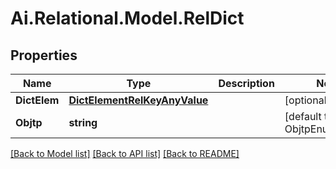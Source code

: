 
# Ai.Relational.Model.RelDict

## Properties

Name | Type | Description | Notes
------------ | ------------- | ------------- | -------------
**DictElem** | [**DictElementRelKeyAnyValue**](DictElementRelKeyAnyValue.md) |  | [optional] 
**Objtp** | **string** |  | [default to ObjtpEnum.RelDict]

[[Back to Model list]](../README.md#documentation-for-models)
[[Back to API list]](../README.md#documentation-for-api-endpoints)
[[Back to README]](../README.md)

